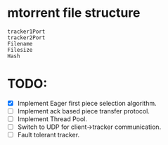 # mtorrent file structure
```
tracker1Port
tracker2Port
Filename
Filesize
Hash
```

# TODO:
 - [x] Implement Eager first piece selection algorithm.
 - [ ] Implement ack based piece transfer protocol.
 - [ ] Implement Thread Pool.
 - [ ] Switch to UDP for client->tracker communication.
 - [ ] Fault tolerant tracker.
